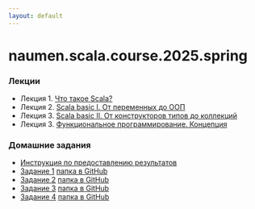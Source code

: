 ```yaml
---
layout: default
---
```

# naumen.scala.course.2025.spring

### Лекции

* Лекция 1. [Что такое Scala?](lectures/scala_lecture_1.html)
* Лекция 2. [Scala basic I. От переменных до ООП](lectures/scala_lecture_2.html)
* Лекция 3. [Scala basic II. От конструкторов типов до коллекций](lectures/scala_lecture_3.html)
* Лекция 3. [Функциональное программирование. Концепция](lectures/scala_lecture_4.html)

### Домашние задания
* [Инструкция по предоставлению результатов](https://github.com/naumen-student/naumen.scala.course.2025.spring#%D0%BF%D1%80%D0%B5%D0%B4%D0%BE%D1%81%D1%82%D0%B0%D0%B2%D0%BB%D0%B5%D0%BD%D0%B8%D0%B5-%D1%80%D0%B5%D0%B7%D1%83%D0%BB%D1%8C%D1%82%D0%B0%D1%82%D0%BE%D0%B2)
* [Задание 1](homeworks/homework_1/homework_1.md) [папка в GitHub](https://github.com/naumen-student/naumen.scala.course.2025.spring/tree/master/homeworks/homework_1)
* [Задание 2](homeworks/homework_2/homework_2.md) [папка в GitHub](https://github.com/naumen-student/naumen.scala.course.2025.spring/tree/master/homeworks/homework_2)
* [Задание 3](homeworks/homework_3/homework_3.md) [папка в GitHub](https://github.com/naumen-student/naumen.scala.course.2025.spring/tree/master/homeworks/homework_3)
* [Задание 4](homeworks/homework_4/homework_4.md) [папка в GitHub](https://github.com/naumen-student/naumen.scala.course.2025.spring/tree/master/homeworks/homework_4)